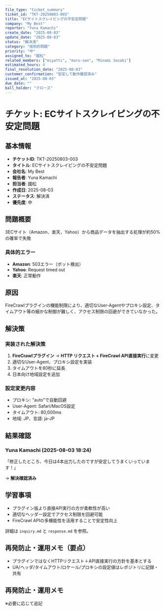 ```yaml
---
file_type: "ticket_summary"
ticket_id: "TKT-20250803-003"
title: "ECサイトスクレイピングの不安定問題"
company: "My Best"
reporter: "Yuna Kamachi"
create_date: "2025-08-03"
update_date: "2025-08-03"
status: "解決済"
category: "技術的問題"
priority: "中"
assigned_to: "國松"
related_members: ["miyatti", "maru-san", "Minami Sasaki"]
estimated_hours: 4
final_resolution_date: "2025-08-03"
customer_confirmation: "安定して動作確認済み"
issued_at: "2025-08-03"
due_date: ""
ball_holder: "クローズ"
---
```


# チケット: ECサイトスクレイピングの不安定問題

## 基本情報
- **チケットID**: TKT-20250803-003
- **タイトル**: ECサイトスクレイピングの不安定問題
- **会社名**: My Best
- **報告者**: Yuna Kamachi
- **担当者**: 國松
- **作成日**: 2025-08-03
- **ステータス**: 解決済
- **優先度**: 中

## 問題概要
3ECサイト（Amazon、楽天、Yahoo）から商品データを抽出する処理が約50%の確率で失敗

### 具体的エラー
- **Amazon**: 503エラー（ボット検出）
- **Yahoo**: Request timed out
- **楽天**: 正常動作

## 原因
FireCrawlプラグインの機能制限により、適切なUser-Agentやプロキシ設定、タイムアウト等の細かな制御が難しく、アクセス制限の回避ができていなかった。

## 解決策

### 実装された解決策
1. **FireCrawlプラグイン** → **HTTP リクエスト + FireCrawl API直接実行**に変更
2. 適切なUser-Agent、プロキシ設定を実装
3. タイムアウトを80秒に延長
4. 日本向け地域設定を追加

### 設定変更内容
- プロキシ: "auto"で自動回避
- User-Agent: Safari/MacOS設定
- タイムアウト: 80,000ms
- 地域: JP、言語: ja-JP

## 結果確認

### Yuna Kamachi (2025-08-03 18:24)
「修正したところ、今日は4本出力したのですが安定してうまくいっています！」

→ **解決確認済み**

## 学習事項
- プラグイン版より直接API実行の方が柔軟性が高い
- 適切なヘッダー設定でアクセス制限を回避可能
- FireCrawl APIの多機能性を活用することで安定性向上

詳細は `inquiry.md` と `response.md` を参照。

## 再発防止・運用メモ（要点）
- プラグインではなくHTTPリクエスト＋API直接実行の方針を基本とする
- UA/ヘッダ/タイムアウト/ロケール/プロキシの設定値はレポジトリに記録・共有

## 再発防止・運用メモ
※必要に応じて追記
